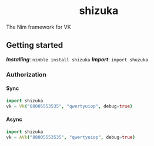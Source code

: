 <h1 align="center">shizuka</h1>
The Nim framework for VK

## Getting started
***Installing***: `nimble install shizuka`
***Import***: `import shuzuka`

### Authorization

#### Sync
```nim
import shizuka
vk = Vk("88005553535", "qwertyuiop", debug=true)
```

#### Async
```nim
import shizuka
vk = AVk("88005553535", "qwertyuiop", debug=true)
```
